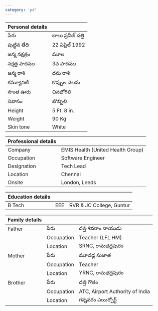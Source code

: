 ```yaml
---
category: 'pd'
---
```


| Personal details |              |
| ---------------- | ------------ |
| పేరు               | బాలు ప్రవీణ్ దత్తి  |
| పుట్టిన తేది          | 22 ఏప్రిల్ 1992 |
| జన్మ నక్షత్రం        | మూల           |
| నక్షత్ర పాదము        | 3వ పాదము       |
| జన్మ రాశి           | ధను రాశి        |
| కమ్యూనిటీ            | కొప్పుల వెలమ     |
| సొంత ఊరు            | చినభోగిలి        |
| నివాసం              | బొబ్బిలి         |
| Height           | 5 Ft. 8 in.  |
| Weight           | 90 Kg        |
| Skin tone        | White        |


| Professional details |                                   |
| -------------------- | --------------------------------- |
| Company              | EMIS Health (United Health Group) |
| Occupation           | Software Engineer                 |
| Designation          | Tech Lead                         |
| Location             | Chennai                           |
| Onsite               | London, Leeds                     |

| Education details |     |                          |
| ----------------- | --- | ------------------------ |
| B Tech            | EEE | RVR & JC College, Guntur |

| Family details |            |                                 |
| -------------- | ---------- | ------------------------------- |
| Father         | పేరు         | దత్తి శివరాం నాయుడు                     |
|                | Occupation | Teacher (LFL HM)                |
|                | Location   | SRNC, రామభద్రపురం                   |
| Mother         | పేరు         | మూడడ్ల సుజాత                        |
|                | Occupation | Teacher                         |
|                | Location   | YRNC, రామభద్రపురం                   |
| Brother        | పేరు         | దత్తి గౌతం                          |
|                | Occupation | ATC, Airport Authority of India |
|                | Location   | గన్నవరం ఎయిర్పోర్ట్                    |
